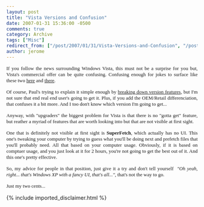 ```yaml
---
layout: post
title: "Vista Versions and Confusion"
date: 2007-01-31 15:36:00 -0500
comments: true
category: Archive
tags: ["Misc"]
redirect_from: ["/post/2007/01/31/Vista-Versions-and-Confusion", "/post/2007/01/31/vista-versions-and-confusion"]
author: jerome
---
```

<!-- more -->
<p align="justify">
<font face="Tahoma" size="2">If you follow the news surrounding Windows Vista, this must not be a surprise for you but, Vista&#39;s commercial offer can be quite confusing. Confusing enough for jokes to surface like these two </font><a href="http://www.bbspot.com/Images/News_Features/2007/02/vista_upgrade_flowchart.pdf"><font face="Tahoma" size="2">here</font></a><font face="Tahoma" size="2"> and </font><a href="http://www.joyoftech.com/joyoftech/joyarchives/915.html"><font face="Tahoma" size="2">there</font></a><font face="Tahoma" size="2">. </font>
</p>
<p align="justify">
<font face="Tahoma" size="2">Of course, Paul&#39;s trying to explain it simple enough by </font><a href="http://www.winsupersite.com/showcase/winvista_which.asp"><font face="Tahoma" size="2">breaking down version features</font></a><font face="Tahoma" size="2">, but I&#39;m not sure that end real end user&#39;s going to get it. Plus, if you add the OEM/Retail differenciation, that confuses it a bit more. And I too don&#39;t know which version I&#39;m going to get...</font>
</p>
<p align="justify">
<font face="Tahoma" size="2">Anyway, with &quot;upgraders&quot; the biggest problem for Vista is that there is no &quot;gotta get&quot; feature, but reather a myriad of features that are worth looking into but that are not visible at first sight. </font>
</p>
<p align="justify">
<font face="Tahoma" size="2">One that is definitely not visible at first sight is <strong>SuperFetch</strong>, which actually has no UI. This one&#39;s tweaking your computer by trying to guess what you&#39;ll be doing next and prefetch files that you&#39;ll probably need. All that based on your computer usage. Obviously, if it is based on comptuer usage, and you just look at it for 2 hours, you&#39;re not going to get the best out of it. And this one&#39;s pretty effective.</font>
</p>
<p align="justify">
<font face="Tahoma" size="2">So, my advice for people in that position, just give it a try and don&#39;t tell yourself&nbsp; <em>&quot;Oh yeah, right... that&#39;s Windows&nbsp;XP with a fancy UI, that&#39;s all...&quot;</em>, that&#39;s not the way to go.</font>
</p>
<p align="justify">
<font face="Tahoma" size="2">Just my two cents...</font>
</p>

{% include imported_disclaimer.html %}
